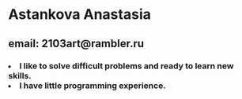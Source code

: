 <h1> Astankova Anastasia
<br>
<h2> email: 2103art@rambler.ru
<h3>
<li> I like to solve difficult problems and ready to learn new skills.</li>
<li>I have little programming experience.</li>

